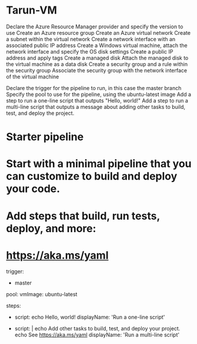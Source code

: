 # Tarun-VM

Declare the Azure Resource Manager provider and specify the version to use
Create an Azure resource group
Create an Azure virtual network
Create a subnet within the virtual network
Create a network interface with an associated public IP address
Create a Windows virtual machine, attach the network interface and specify the OS disk settings
Create a public IP address and apply tags
Create a managed disk
Attach the managed disk to the virtual machine as a data disk
Create a security group and a rule within the security group
Associate the security group with the network interface of the virtual machine


Declare the trigger for the pipeline to run, in this case the master branch
Specify the pool to use for the pipeline, using the ubuntu-latest image
Add a step to run a one-line script that outputs "Hello, world!"
Add a step to run a multi-line script that outputs a message about adding other tasks to build, test, and deploy the project.

# Starter pipeline
# Start with a minimal pipeline that you can customize to build and deploy your code.
# Add steps that build, run tests, deploy, and more:
# https://aka.ms/yaml

trigger:
- master

pool:
  vmImage: ubuntu-latest

steps:
- script: echo Hello, world!
  displayName: 'Run a one-line script'

- script: |
    echo Add other tasks to build, test, and deploy your project.
    echo See https://aka.ms/yaml
  displayName: 'Run a multi-line script'
  
  
